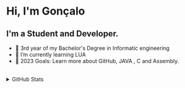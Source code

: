 # Hi, I'm Gonçalo

## I'm a Student and Developer.
- 🔭 3rd year of my Bachelor's Degree in Informatic engineering 
- 🌱 I’m currently learning LUA
- 🥅 2023 Goals: Learn more about GitHub, JAVA , C and Assembly.
<br>
<details>
  <summary>GitHub Stats</summary>
  <br>
<img align="left" alt="Goncalo-N's GitHub Stats" src="https://github-readme-stats.vercel.app/api?username=Goncalo-N&show_icons=true&theme=radical"/>
  </details
